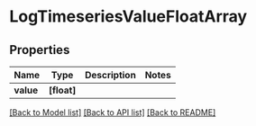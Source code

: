 # LogTimeseriesValueFloatArray


## Properties
Name | Type | Description | Notes
------------ | ------------- | ------------- | -------------
**value** | **[float]** |  | 

[[Back to Model list]](../README.md#documentation-for-models) [[Back to API list]](../README.md#documentation-for-api-endpoints) [[Back to README]](../README.md)


